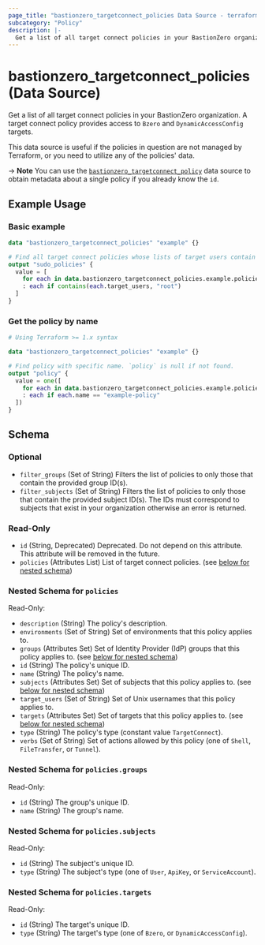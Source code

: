 ```yaml
---
page_title: "bastionzero_targetconnect_policies Data Source - terraform-provider-bastionzero"
subcategory: "Policy"
description: |-
  Get a list of all target connect policies in your BastionZero organization. A target connect policy provides access to Bzero and DynamicAccessConfig targets.
---
```


# bastionzero_targetconnect_policies (Data Source)

Get a list of all target connect policies in your BastionZero organization. A target connect policy provides access to `Bzero` and `DynamicAccessConfig` targets.

This data source is useful if the policies in question are not managed by
Terraform, or you need to utilize any of the policies' data.

-> **Note** You can use the
[`bastionzero_targetconnect_policy`](targetconnect_policy) data source to obtain
metadata about a single policy if you already know the `id`.

## Example Usage

### Basic example

```terraform
data "bastionzero_targetconnect_policies" "example" {}

# Find all target connect policies whose lists of target users contain "root"
output "sudo_policies" {
  value = [
    for each in data.bastionzero_targetconnect_policies.example.policies
    : each if contains(each.target_users, "root")
  ]
}
```

### Get the policy by name

```terraform
# Using Terraform >= 1.x syntax

data "bastionzero_targetconnect_policies" "example" {}

# Find policy with specific name. `policy` is null if not found.
output "policy" {
  value = one([
    for each in data.bastionzero_targetconnect_policies.example.policies
    : each if each.name == "example-policy"
  ])
}
```

<!-- schema generated by tfplugindocs -->
## Schema

### Optional

- `filter_groups` (Set of String) Filters the list of policies to only those that contain the provided group ID(s).
- `filter_subjects` (Set of String) Filters the list of policies to only those that contain the provided subject ID(s). The IDs must correspond to subjects that exist in your organization otherwise an error is returned.

### Read-Only

- `id` (String, Deprecated) Deprecated. Do not depend on this attribute. This attribute will be removed in the future.
- `policies` (Attributes List) List of target connect policies. (see [below for nested schema](#nestedatt--policies))

<a id="nestedatt--policies"></a>
### Nested Schema for `policies`

Read-Only:

- `description` (String) The policy's description.
- `environments` (Set of String) Set of environments that this policy applies to.
- `groups` (Attributes Set) Set of Identity Provider (IdP) groups that this policy applies to. (see [below for nested schema](#nestedatt--policies--groups))
- `id` (String) The policy's unique ID.
- `name` (String) The policy's name.
- `subjects` (Attributes Set) Set of subjects that this policy applies to. (see [below for nested schema](#nestedatt--policies--subjects))
- `target_users` (Set of String) Set of Unix usernames that this policy applies to.
- `targets` (Attributes Set) Set of targets that this policy applies to. (see [below for nested schema](#nestedatt--policies--targets))
- `type` (String) The policy's type (constant value `TargetConnect`).
- `verbs` (Set of String) Set of actions allowed by this policy (one of `Shell`, `FileTransfer`, or `Tunnel`).

<a id="nestedatt--policies--groups"></a>
### Nested Schema for `policies.groups`

Read-Only:

- `id` (String) The group's unique ID.
- `name` (String) The group's name.


<a id="nestedatt--policies--subjects"></a>
### Nested Schema for `policies.subjects`

Read-Only:

- `id` (String) The subject's unique ID.
- `type` (String) The subject's type (one of `User`, `ApiKey`, or `ServiceAccount`).


<a id="nestedatt--policies--targets"></a>
### Nested Schema for `policies.targets`

Read-Only:

- `id` (String) The target's unique ID.
- `type` (String) The target's type (one of `Bzero`, or `DynamicAccessConfig`).